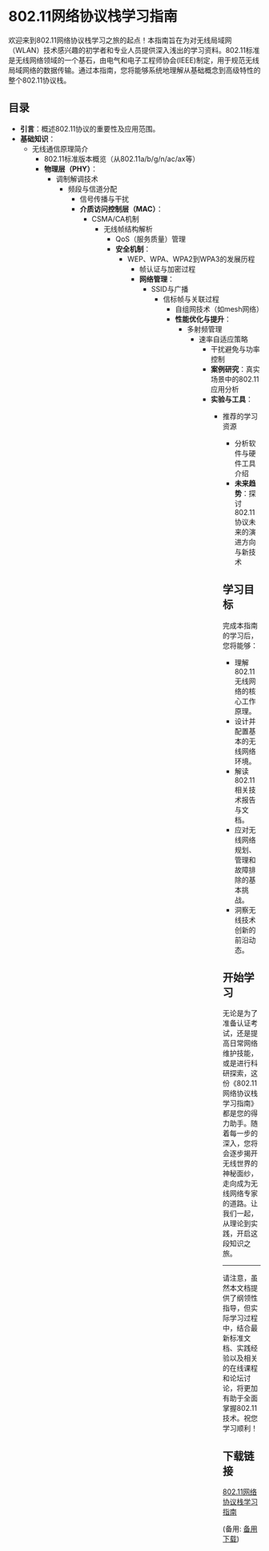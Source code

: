 # 802.11网络协议栈学习指南

欢迎来到802.11网络协议栈学习之旅的起点！本指南旨在为对无线局域网（WLAN）技术感兴趣的初学者和专业人员提供深入浅出的学习资料。802.11标准是无线网络领域的一个基石，由电气和电子工程师协会(IEEE)制定，用于规范无线局域网络的数据传输。通过本指南，您将能够系统地理解从基础概念到高级特性的整个802.11协议栈。

## 目录

- **引言**：概述802.11协议的重要性及应用范围。
- **基础知识**：
    - 无线通信原理简介
        - 802.11标准版本概览（从802.11a/b/g/n/ac/ax等）
        - **物理层（PHY）**：
            - 调制解调技术
                - 频段与信道分配
                    - 信号传播与干扰
                    - **介质访问控制层（MAC）**：
                        - CSMA/CA机制
                            - 无线帧结构解析
                                - QoS（服务质量）管理
                                - **安全机制**：
                                    - WEP、WPA、WPA2到WPA3的发展历程
                                        - 帧认证与加密过程
                                        - **网络管理**：
                                            - SSID与广播
                                                - 信标帧与关联过程
                                                    - 自组网技术（如mesh网络）
                                                    - **性能优化与提升**：
                                                        - 多射频管理
                                                            - 速率自适应策略
                                                                - 干扰避免与功率控制
                                                                - **案例研究**：真实场景中的802.11应用分析
                                                                - **实验与工具**：
                                                                    - 推荐的学习资源
                                                                        - 分析软件与硬件工具介绍
                                                                        - **未来趋势**：探讨802.11协议未来的演进方向与新技术

                                                                        ## 学习目标

                                                                        完成本指南的学习后，您将能够：
                                                                        - 理解802.11无线网络的核心工作原理。
                                                                        - 设计并配置基本的无线网络环境。
                                                                        - 解读802.11相关技术报告与文档。
                                                                        - 应对无线网络规划、管理和故障排除的基本挑战。
                                                                        - 洞察无线技术创新的前沿动态。

                                                                        ## 开始学习

                                                                        无论是为了准备认证考试，还是提高日常网络维护技能，或是进行科研探索，这份《802.11网络协议栈学习指南》都是您的得力助手。随着每一步的深入，您将会逐步揭开无线世界的神秘面纱，走向成为无线网络专家的道路。让我们一起，从理论到实践，开启这段知识之旅。

                                                                        ---

                                                                        请注意，虽然本文档提供了纲领性指导，但实际学习过程中，结合最新标准文档、实践经验以及相关的在线课程和论坛讨论，将更加有助于全面掌握802.11技术。祝您学习顺利！

                                                                        ## 下载链接
                                                                        [802.11网络协议栈学习指南](https://pan.quark.cn/s/754c9009bc94) 

                                                                        (备用: [备用下载](https://pan.baidu.com/s/1XefcoLXowX6X9_mS0Qf6sw?pwd=1234
                                                                      ))
